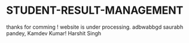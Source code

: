 # STUDENT-RESULT-MANAGEMENT
thanks for comming !
website is under processing. adbwabbgd
 saurabh pandey,
 Kamdev Kumar!
 Harshit Singh
